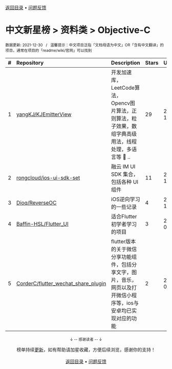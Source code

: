 <a href="https://github.com/kon9chunkit/GitHub-Chinese-Top-Charts#github中文排行榜">返回目录</a> • <a href="/content/docs/feedback.md">问题反馈</a>

# 中文新星榜 > 资料类 > Objective-C
<sub>数据更新: 2021-12-30&nbsp;&nbsp;&nbsp;/&nbsp;&nbsp;&nbsp;温馨提示：中文项目泛指「文档母语为中文」OR「含有中文翻译」的项目，通常在项目的「readme/wiki/官网」可以找到</sub>

|#|Repository|Description|Stars|Updated|Created|
|:-|:-|:-|:-|:-|:-|
|1|[yangKJ/KJEmitterView](https://github.com/yangKJ/KJEmitterView)|开发加速库，LeetCode算法，Opencv图片算法，正则算法，粒子效果，数组字典高级用法，线程处理，多语言等 🚗   ..|29|2021-12-22|2021-05-08|
|2|[rongcloud/ios-ui-sdk-set](https://github.com/rongcloud/ios-ui-sdk-set)|融云 IM UI SDK 集合，包括各种 UI 组件|11|2021-12-16|2021-02-24|
|3|[Dioq/ReverseOC](https://github.com/Dioq/ReverseOC)|iOS逆向学习的一些记录|4|2021-12-06|2021-01-08|
|4|[Baffin-HSL/Flutter_UI](https://github.com/Baffin-HSL/Flutter_UI)|适合Flutter初学者学习的项目|3|2021-08-19|2021-01-13|
|5|[CorderC/flutter_wechat_share_plugin](https://github.com/CorderC/flutter_wechat_share_plugin)|flutter版本的关于微信分享功能组件，包括分享文字，图片，音乐，网页以及打开微信小程序等，ios与安卓均已实现对应的功能|2|2021-06-03|2021-05-19|

<div align="center">
    <p><sub>↓ -- 感谢读者 -- ↓</sub></p>
    榜单持续<a href="/content/docs/milestone.md">更新</a>，如有帮助请加星收藏，方便后续浏览，感谢你的支持！
</div>

<br/>

<div align="center"><a href="https://github.com/kon9chunkit/GitHub-Chinese-Top-Charts#github中文排行榜">返回目录</a> • <a href="/content/docs/feedback.md">问题反馈</a></div>
